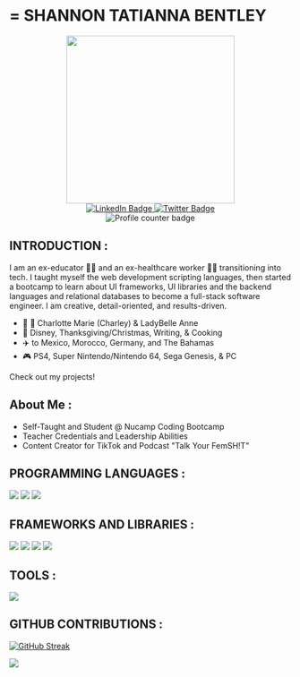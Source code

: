 # <style>slayShay</style> = SHANNON TATIANNA BENTLEY

<div id="header" align="center">
<img src="https://media.giphy.com/media/VgTMIEItHk9VakVmcS/giphy.gif" width="300" />
<div id="badges">
<a href="https://www.linkedin.com/in/shannontatibentley/">
<img src="https://img.shields.io/badge/LinkedIn-blue?style=for-the-badge&logo=linkedin&logoColor=white" alt="LinkedIn Badge" />
</a>
<a href="https://twitter.com/ShannonTatianna">
<img src="https://img.shields.io/badge/Twitter-blue?style=for-the-badge&logo=twitter&logoColor=white" alt="Twitter Badge" />
</a>
</div>
<img src="https://komarev.com/ghpvc/?username=shay90210&style=flat-square&color=blue" alt="Profile counter badge" />
</div>

## INTRODUCTION :
I am an ex-educator :teacher: and an ex-healthcare worker :health_worker: transitioning into tech. I taught myself the web development scripting languages, then started a bootcamp to learn about UI frameworks, UI libraries and the backend languages and relational databases to become a full-stack software engineer. I am creative, detail-oriented, and results-driven. 

- 🐶 🐶 Charlotte Marie (Charley) & LadyBelle Anne
- 💙	Disney, Thanksgiving/Christmas, Writing, & Cooking 
- ✈️	to Mexico, Morocco, Germany, and The Bahamas 
- 🎮	PS4, Super Nintendo/Nintendo 64, Sega Genesis, & PC

Check out my projects! 

## About Me :
- Self-Taught and Student @ Nucamp Coding Bootcamp
- Teacher Credentials and Leadership Abilities
- Content Creator for TikTok and Podcast "Talk Your FemSH!T"

## PROGRAMMING LANGUAGES :
<p>
<img src="https://img.shields.io/badge/HTML5-E34F26?style=for-the-badge&logo=html5&logoColor=white" />
<img src="https://img.shields.io/badge/CSS3-1572B6?style=for-the-badge&logo=css3&logoColor=white" />
<img src="https://img.shields.io/badge/JavaScript-323330?style=for-the-badge&logo=javascript&logoColor=F7DF1E" />
</p>

## FRAMEWORKS AND LIBRARIES :
<p>
<img src="https://img.shields.io/badge/Node.js-339933?style=for-the-badge&logo=nodedotjs&logoColor=white" />
<img src="https://img.shields.io/badge/React-20232A?style=for-the-badge&logo=react&logoColor=61DAFB" />
<img src="https://img.shields.io/badge/Bootstrap-563D7C?style=for-the-badge&logo=bootstrap&logoColor=white" />
<img src="https://img.shields.io/badge/jQuery-0769AD?style=for-the-badge&logo=jquery&logoColor=white" />
</p>

## TOOLS :
<p>
<img src="https://img.shields.io/badge/Visual_Studio_Code-0078D4?style=for-the badge&logo=visual%20studio%20code&logoColor=white" />
</p>

## GITHUB CONTRIBUTIONS :

[![GitHub Streak](http://github-readme-streak-stats.herokuapp.com?user=shay90210&theme=dark&date_format=j%20M%5B%20Y%5D)](https://git.io/streak-stats)

<img src="https://github-readme-stats.vercel.app/api/top-langs?username=shay90210&layout=compact&theme=dark" />
